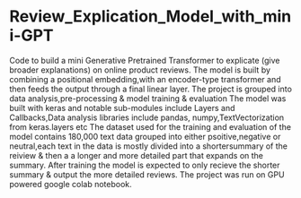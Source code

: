 # Review_Explication_Model_with_mini-GPT
Code to build a mini Generative Pretrained Transformer to explicate (give broader explanations) on online product reviews. The model is built by combining a positional embedding,with an encoder-type transformer and then feeds the output through a final linear layer.
The project is grouped into data analysis,pre-processing & model training & evaluation
The model was built with keras and notable sub-modules include Layers and Callbacks,Data analysis libraries include pandas, numpy,TextVectorization from keras.layers etc
The dataset used for the training and evaluation of the model contains 180,000 text data grouped into either psoitive,negative or neutral,each text in the data is mostly divided into a shortersummary of the reiview & then a a longer and more detailed part that expands on the summary. After training the model is expected to only recieve the shorter summary & output the more detailed reviews.
The project was run on GPU powered google colab notebook.
